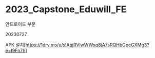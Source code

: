 # 2023_Capstone_Eduwill_FE

안드로이드 부분

20230727

APK 설치[https://1drv.ms/u/s!AqjRVlwWWxq8jA7sRQHbGpeGXMg3?e=I9Fn7h]
